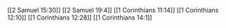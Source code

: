 [[2 Samuel 15:30]]
[[2 Samuel 19:4]]
[[1 Corinthians 11:14]]
[[1 Corinthians 12:10]]
[[1 Corinthians 12:28]]
[[1 Corinthians 14:1]]

